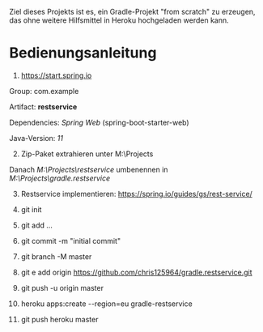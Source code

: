 Ziel dieses Projekts ist es, ein Gradle-Projekt "from scratch" zu erzeugen, das ohne weitere Hilfsmittel in Heroku
hochgeladen werden kann.

# Bedienungsanleitung

1. https://start.spring.io

Group: com.example

Artifact: __restservice__

Dependencies: _Spring Web_ (spring-boot-starter-web)

Java-Version: _11_

2. Zip-Paket extrahieren unter M:\Projects
  
  Danach _M:\Projects\restservice_ umbenennen in _M:\Projects\gradle.restservice_

3. Restservice implementieren: https://spring.io/guides/gs/rest-service/

4. git init

5. git add ...

6. git commit -m "initial commit"

7. git branch -M master

8. git e add origin https://github.com/chris125964/gradle.restservice.git

9. git push -u origin master

10. heroku apps:create --region=eu gradle-restservice

11. git push heroku master